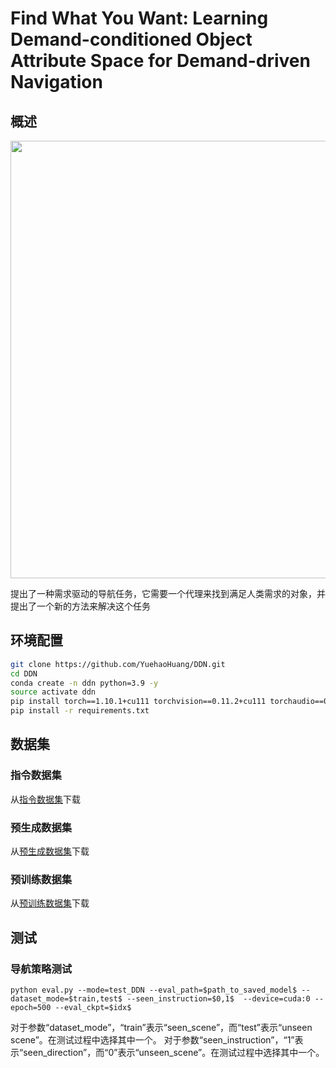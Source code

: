 # Find What You Want: Learning Demand-conditioned Object Attribute Space for Demand-driven Navigation

## 概述
<img src="demo/NIPS-2023-DDN.gif" align="middle" width="700"/> 

提出了一种需求驱动的导航任务，它需要一个代理来找到满足人类需求的对象，并提出了一个新的方法来解决这个任务

## 环境配置

```bash
git clone https://github.com/YuehaoHuang/DDN.git
cd DDN
conda create -n ddn python=3.9 -y
source activate ddn
pip install torch==1.10.1+cu111 torchvision==0.11.2+cu111 torchaudio==0.10.1 -f 
pip install -r requirements.txt
```

## 数据集

### 指令数据集

从[指令数据集](http://ceres-solver.org/ceres-solver-2.0.0.tar.gz)下载

### 预生成数据集

从[预生成数据集](http://ceres-solver.org/ceres-solver-2.0.0.tar.gz)下载

### 预训练数据集

从[预训练数据集](http://ceres-solver.org/ceres-solver-2.0.0.tar.gz)下载

## 测试

### 导航策略测试

```
python eval.py --mode=test_DDN --eval_path=$path_to_saved_model$ --dataset_mode=$train,test$ --seen_instruction=$0,1$  --device=cuda:0 --epoch=500 --eval_ckpt=$idx$
```

对于参数“dataset_mode”，“train”表示“seen_scene”，而“test”表示“unseen scene”。在测试过程中选择其中一个。
对于参数“seen_instruction”，“1”表示“seen_direction”，而“0”表示“unseen_scene”。在测试过程中选择其中一个。